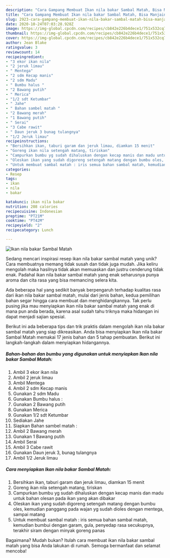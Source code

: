 ```yaml
---
description: "Cara Gampang Membuat Ikan nila bakar Sambal Matah, Bisa Manjain Lidah"
title: "Cara Gampang Membuat Ikan nila bakar Sambal Matah, Bisa Manjain Lidah"
slug: 2923-cara-gampang-membuat-ikan-nila-bakar-sambal-matah-bisa-manjain-lidah
date: 2020-10-24T07:03:28.928Z
image: https://img-global.cpcdn.com/recipes/cb842e226b4dece1/751x532cq70/ikan-nila-bakar-sambal-matah-foto-resep-utama.jpg
thumbnail: https://img-global.cpcdn.com/recipes/cb842e226b4dece1/751x532cq70/ikan-nila-bakar-sambal-matah-foto-resep-utama.jpg
cover: https://img-global.cpcdn.com/recipes/cb842e226b4dece1/751x532cq70/ikan-nila-bakar-sambal-matah-foto-resep-utama.jpg
author: Jean Blake
ratingvalue: 3
reviewcount: 14
recipeingredient:
- "3 ekor ikan nila"
- "2 jeruk limau"
- " Mentega"
- "2 sdm Kecap manis"
- "2 sdm Madu"
- " Bumbu halus "
- "2 Bawang putih"
- " Merica"
- "1/2 sdt Ketumbar"
- " Jahe"
- " Bahan sambel matah "
- "2 Bawang merah"
- "1 Bawang putih"
- " Serai"
- "3 Cabe rawit"
- " Daun jeruk 3 bunag tulangnya"
- "1/2 Jeruk limau"
recipeinstructions:
- "Bersihkan ikan, taburi garam dan jeruk limau, diamkan 15 menit"
- "Goreng ikan nila setengah matang, tiriskan"
- "Campurkan bumbu yg sudah dihaluskan dengan kecap manis dan madu untuk bahan olesan pada ikan yang akan dibakar"
- "Oleskan ikan yang sudah digoreng setengah matang dengan bumbu oles, kemudian panggang pada wajan yg sudah dioles dengan mentega, sampai matang"
- "Untuk membuat sambal matah : iris semua bahan sambal matah, kemudian bumbui dengan garam, gula, penyedap rasa secukupnya, terakhir siram dengan minyak goreng panas"
categories:
- Resep
tags:
- ikan
- nila
- bakar

katakunci: ikan nila bakar 
nutrition: 208 calories
recipecuisine: Indonesian
preptime: "PT21M"
cooktime: "PT42M"
recipeyield: "2"
recipecategory: Lunch

---
```



![Ikan nila bakar Sambal Matah](https://img-global.cpcdn.com/recipes/cb842e226b4dece1/751x532cq70/ikan-nila-bakar-sambal-matah-foto-resep-utama.jpg)

Sedang mencari inspirasi resep ikan nila bakar sambal matah yang unik? Cara membuatnya memang tidak susah dan tidak juga mudah. Jika keliru mengolah maka hasilnya tidak akan memuaskan dan justru cenderung tidak enak. Padahal ikan nila bakar sambal matah yang enak seharusnya punya aroma dan cita rasa yang bisa memancing selera kita.



Ada beberapa hal yang sedikit banyak berpengaruh terhadap kualitas rasa dari ikan nila bakar sambal matah, mulai dari jenis bahan, kedua pemilihan bahan segar hingga cara membuat dan menghidangkannya. Tak perlu pusing jika mau menyiapkan ikan nila bakar sambal matah yang enak di mana pun anda berada, karena asal sudah tahu triknya maka hidangan ini dapat menjadi sajian spesial.


Berikut ini ada beberapa tips dan trik praktis dalam mengolah ikan nila bakar sambal matah yang siap dikreasikan. Anda bisa menyiapkan Ikan nila bakar Sambal Matah memakai 17 jenis bahan dan 5 tahap pembuatan. Berikut ini langkah-langkah dalam menyiapkan hidangannya.

<!--inarticleads1-->

##### Bahan-bahan dan bumbu yang digunakan untuk menyiapkan Ikan nila bakar Sambal Matah:

1. Ambil 3 ekor ikan nila
1. Ambil 2 jeruk limau
1. Ambil  Mentega
1. Ambil 2 sdm Kecap manis
1. Gunakan 2 sdm Madu
1. Gunakan  Bumbu halus :
1. Gunakan 2 Bawang putih
1. Gunakan  Merica
1. Gunakan 1/2 sdt Ketumbar
1. Sediakan  Jahe
1. Siapkan  Bahan sambel matah :
1. Ambil 2 Bawang merah
1. Gunakan 1 Bawang putih
1. Ambil  Serai
1. Ambil 3 Cabe rawit
1. Gunakan  Daun jeruk 3, bunag tulangnya
1. Ambil 1/2 Jeruk limau




<!--inarticleads2-->

##### Cara menyiapkan Ikan nila bakar Sambal Matah:

1. Bersihkan ikan, taburi garam dan jeruk limau, diamkan 15 menit
1. Goreng ikan nila setengah matang, tiriskan
1. Campurkan bumbu yg sudah dihaluskan dengan kecap manis dan madu untuk bahan olesan pada ikan yang akan dibakar
1. Oleskan ikan yang sudah digoreng setengah matang dengan bumbu oles, kemudian panggang pada wajan yg sudah dioles dengan mentega, sampai matang
1. Untuk membuat sambal matah : iris semua bahan sambal matah, kemudian bumbui dengan garam, gula, penyedap rasa secukupnya, terakhir siram dengan minyak goreng panas




Bagaimana? Mudah bukan? Itulah cara membuat ikan nila bakar sambal matah yang bisa Anda lakukan di rumah. Semoga bermanfaat dan selamat mencoba!
